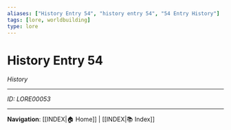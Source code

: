 ```yaml
---
aliases: ["History Entry 54", "history entry 54", "54 Entry History"]
tags: [lore, worldbuilding]
type: lore
---
```


# History Entry 54

*History*

---
*ID: LORE00053*

---
**Navigation**: [[INDEX|🏠 Home]] | [[INDEX|📚 Index]]
